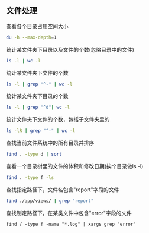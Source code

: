 文件处理
---------

查看各个目录占用空间大小
```sh
du -h --max-depth=1
```

统计某文件夹下目录以及文件的个数(忽略目录中的文件)
```sh
ls -l | wc -l
```
统计某文件夹下文件的个数
```sh
ls -l | grep "^-" | wc -l
```
统计某文件夹下目录的个数
```sh
ls -l | grep "^d"| wc -l
```
统计文件夹下文件的个数，包括子文件夹里的
```sh
ls -lR | grep "^-" | wc -l
```

查找当前文件系统中的所有目录并排序
```sh
find . -type d | sort
```
查看一个目录树里的文件的体积和修改日期(挨个目录做ls -l)
```sh
find . -type f -ls
```

查找指定路径下，文件名包含"report"字段的文件
```sh
find ./app/views/ | grep "report"
```
查找制定路径下，在某类文件中包含"error"字段的文件
```
find / -type f -name "*.log" | xargs grep "error"
```


